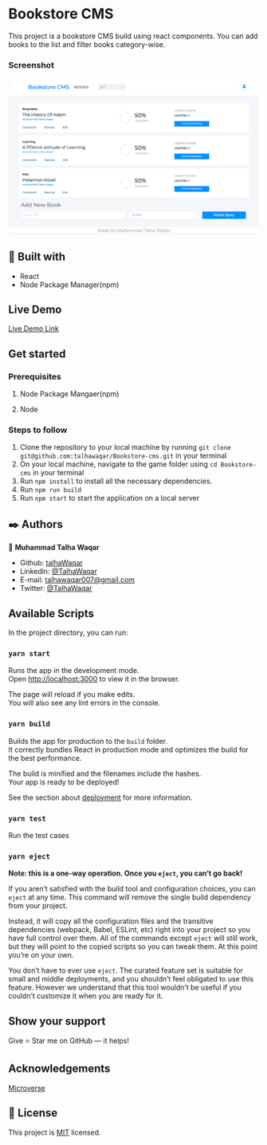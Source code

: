 # Bookstore CMS

This project is a bookstore CMS build using react components. You can add books to the list and filter books category-wise.

### Screenshot

![](./public/Screenshot.png)

## 🔧 Built with

- React
- Node Package Manager(npm)

## Live Demo

[Live Demo Link](https://alfabookstore-cms.herokuapp.com/)

## Get started

### Prerequisites

1. Node Package Mangaer(npm)

1. Node

### Steps to follow

1. Clone the repository to your local machine by running `git clone git@github.com:talhawaqar/Bookstore-cms.git` in your terminal
2. On your local machine, navigate to the game folder using `cd Bookstore-cms` in your terminal
3. Run `npm install` to install all the necessary dependencies.
4. Run `npm run build`
5. Run `npm start` to start the application on a local server

## ✒️ Authors

👤 **Muhammad Talha Waqar**

- Github: [talhaWaqar](https://github.com/talhawaqar)
- Linkedin: [@TalhaWaqar](https://www.linkedin.com/in/talhawaqar/)
- E-mail: <a href="mailto:talhawaqar007@gmail.com?subject=Hello Talha!">talhawaqar007@gmail.com</a>
- Twitter: [@TalhaWaqar](https://twitter.com/MuhammadTalhaW4)

## Available Scripts

In the project directory, you can run:

### `yarn start`

Runs the app in the development mode.\
Open [http://localhost:3000](http://localhost:3000) to view it in the browser.

The page will reload if you make edits.\
You will also see any lint errors in the console.

### `yarn build`

Builds the app for production to the `build` folder.\
It correctly bundles React in production mode and optimizes the build for the best performance.

The build is minified and the filenames include the hashes.\
Your app is ready to be deployed!

See the section about [deployment](https://facebook.github.io/create-react-app/docs/deployment) for more information.

### `yarn test`

Run the test cases

### `yarn eject`

**Note: this is a one-way operation. Once you `eject`, you can’t go back!**

If you aren’t satisfied with the build tool and configuration choices, you can `eject` at any time. This command will remove the single build dependency from your project.

Instead, it will copy all the configuration files and the transitive dependencies (webpack, Babel, ESLint, etc) right into your project so you have full control over them. All of the commands except `eject` will still work, but they will point to the copied scripts so you can tweak them. At this point you’re on your own.

You don’t have to ever use `eject`. The curated feature set is suitable for small and middle deployments, and you shouldn’t feel obligated to use this feature. However we understand that this tool wouldn’t be useful if you couldn’t customize it when you are ready for it.

## Show your support

Give ⭐ Star me on GitHub — it helps!

## Acknowledgements

[Microverse](https:www.microverse.org)

## 📝 License

This project is [MIT](lic.url) licensed.
